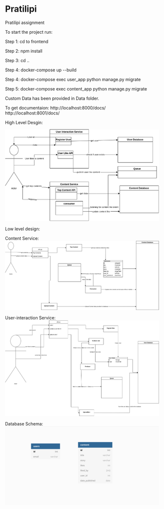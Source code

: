 # Pratilipi

Pratilipi assignment

To start the project run: 

Step 1: cd to frontend

Step 2: npm install

Step 3: cd ..

Step 4: docker-compose up --build

Step 4: docker-compose exec user_app python manage.py migrate

Step 5: docker-compose exec content_app python manage.py migrate

Custom Data has been provided in Data folder.

To get documentaion:
http://localhost:8000/docs/
http://localhost:8001/docs/


High Level Desgin:



![](design/HLD_LLD/HLD.png)


Low level design:

Content Service:
![](design/HLD_LLD/LLD_ContentService.png)


User-interaction Service:
![](design/HLD_LLD/LLD_UserService.png)


Database Schema:
![](design/DatabaseSchema.png)
